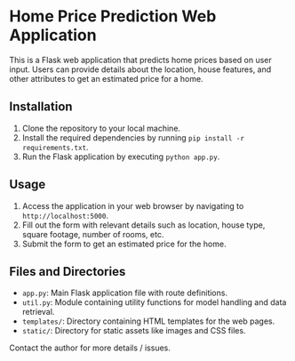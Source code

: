 # Home Price Prediction Web Application

This is a Flask web application that predicts home prices based on user input. Users can provide details about the location, house features, and other attributes to get an estimated price for a home.

## Installation

1. Clone the repository to your local machine.
2. Install the required dependencies by running `pip install -r requirements.txt`.
3. Run the Flask application by executing `python app.py`.

## Usage

1. Access the application in your web browser by navigating to `http://localhost:5000`.
2. Fill out the form with relevant details such as location, house type, square footage, number of rooms, etc.
3. Submit the form to get an estimated price for the home.

## Files and Directories

- `app.py`: Main Flask application file with route definitions.
- `util.py`: Module containing utility functions for model handling and data retrieval.
- `templates/`: Directory containing HTML templates for the web pages.
- `static/`: Directory for static assets like images and CSS files.

Contact the author for more details / issues.
